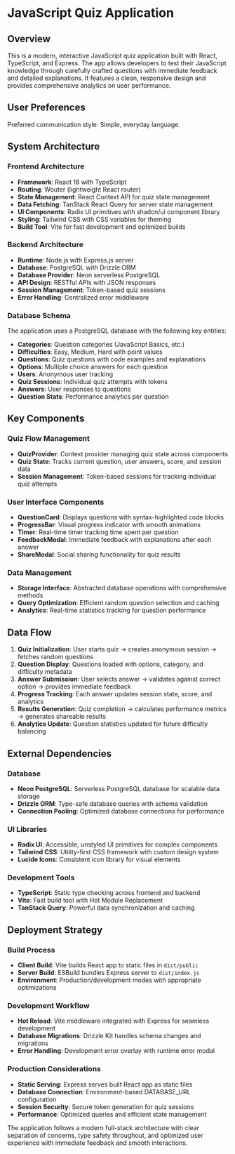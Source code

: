 # JavaScript Quiz Application

## Overview

This is a modern, interactive JavaScript quiz application built with React, TypeScript, and Express. The app allows developers to test their JavaScript knowledge through carefully crafted questions with immediate feedback and detailed explanations. It features a clean, responsive design and provides comprehensive analytics on user performance.

## User Preferences

Preferred communication style: Simple, everyday language.

## System Architecture

### Frontend Architecture
- **Framework**: React 18 with TypeScript
- **Routing**: Wouter (lightweight React router)
- **State Management**: React Context API for quiz state management
- **Data Fetching**: TanStack React Query for server state management
- **UI Components**: Radix UI primitives with shadcn/ui component library
- **Styling**: Tailwind CSS with CSS variables for theming
- **Build Tool**: Vite for fast development and optimized builds

### Backend Architecture
- **Runtime**: Node.js with Express.js server
- **Database**: PostgreSQL with Drizzle ORM
- **Database Provider**: Neon serverless PostgreSQL
- **API Design**: RESTful APIs with JSON responses
- **Session Management**: Token-based quiz sessions
- **Error Handling**: Centralized error middleware

### Database Schema
The application uses a PostgreSQL database with the following key entities:
- **Categories**: Question categories (JavaScript Basics, etc.)
- **Difficulties**: Easy, Medium, Hard with point values
- **Questions**: Quiz questions with code examples and explanations
- **Options**: Multiple choice answers for each question
- **Users**: Anonymous user tracking
- **Quiz Sessions**: Individual quiz attempts with tokens
- **Answers**: User responses to questions
- **Question Stats**: Performance analytics per question

## Key Components

### Quiz Flow Management
- **QuizProvider**: Context provider managing quiz state across components
- **Quiz State**: Tracks current question, user answers, score, and session data
- **Session Management**: Token-based sessions for tracking individual quiz attempts

### User Interface Components
- **QuestionCard**: Displays questions with syntax-highlighted code blocks
- **ProgressBar**: Visual progress indicator with smooth animations
- **Timer**: Real-time timer tracking time spent per question
- **FeedbackModal**: Immediate feedback with explanations after each answer
- **ShareModal**: Social sharing functionality for quiz results

### Data Management
- **Storage Interface**: Abstracted database operations with comprehensive methods
- **Query Optimization**: Efficient random question selection and caching
- **Analytics**: Real-time statistics tracking for question performance

## Data Flow

1. **Quiz Initialization**: User starts quiz → creates anonymous session → fetches random questions
2. **Question Display**: Questions loaded with options, category, and difficulty metadata
3. **Answer Submission**: User selects answer → validates against correct option → provides immediate feedback
4. **Progress Tracking**: Each answer updates session state, score, and analytics
5. **Results Generation**: Quiz completion → calculates performance metrics → generates shareable results
6. **Analytics Update**: Question statistics updated for future difficulty balancing

## External Dependencies

### Database
- **Neon PostgreSQL**: Serverless PostgreSQL database for scalable data storage
- **Drizzle ORM**: Type-safe database queries with schema validation
- **Connection Pooling**: Optimized database connections for performance

### UI Libraries
- **Radix UI**: Accessible, unstyled UI primitives for complex components
- **Tailwind CSS**: Utility-first CSS framework with custom design system
- **Lucide Icons**: Consistent icon library for visual elements

### Development Tools
- **TypeScript**: Static type checking across frontend and backend
- **Vite**: Fast build tool with Hot Module Replacement
- **TanStack Query**: Powerful data synchronization and caching

## Deployment Strategy

### Build Process
- **Client Build**: Vite builds React app to static files in `dist/public`
- **Server Build**: ESBuild bundles Express server to `dist/index.js`
- **Environment**: Production/development modes with appropriate optimizations

### Development Workflow
- **Hot Reload**: Vite middleware integrated with Express for seamless development
- **Database Migrations**: Drizzle Kit handles schema changes and migrations
- **Error Handling**: Development error overlay with runtime error modal

### Production Considerations
- **Static Serving**: Express serves built React app as static files
- **Database Connection**: Environment-based DATABASE_URL configuration
- **Session Security**: Secure token generation for quiz sessions
- **Performance**: Optimized queries and efficient state management

The application follows a modern full-stack architecture with clear separation of concerns, type safety throughout, and optimized user experience with immediate feedback and smooth interactions.